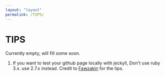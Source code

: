 ```yaml
---
layout: "layout"
permalink: /TIPS/
---
```


# TIPS

Currently empty, will fill some soon.

1. If you want to test your github page locally with jeckyll, Don't use ruby 3.x.
use 2.7.x instead. Credit to [Fawzakin](https://fawzakin.github.io/os212/TIPS/)
 for the tips.
